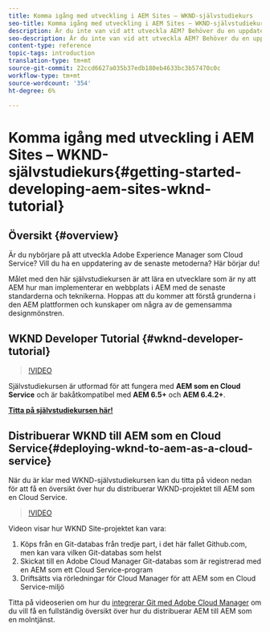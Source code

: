 ```yaml
---
title: Komma igång med utveckling i AEM Sites – WKND-självstudiekurs
seo-title: Komma igång med utveckling i AEM Sites – WKND-självstudiekurs
description: Är du inte van vid att utveckla AEM? Behöver du en uppdatering av bästa praxis? Här börjar du! Målet med den här självstudiekursen är att lära en utvecklare som är ny att AEM hur man implementerar en webbplats i AEM med de senaste standarderna och teknikerna.
seo-description: Är du inte van vid att utveckla AEM? Behöver du en uppdatering av bästa praxis? Här börjar du! Målet med den här självstudiekursen är att lära en utvecklare som är ny att AEM hur man implementerar en webbplats i AEM med de senaste standarderna och teknikerna.
content-type: reference
topic-tags: introduction
translation-type: tm+mt
source-git-commit: 22ccd6627a035b37edb180eb4633bc3b57470c0c
workflow-type: tm+mt
source-wordcount: '354'
ht-degree: 6%

---
```



# Komma igång med utveckling i AEM Sites – WKND-självstudiekurs{#getting-started-developing-aem-sites-wknd-tutorial}

## Översikt {#overview}

Är du nybörjare på att utveckla Adobe Experience Manager som Cloud Service? Vill du ha en uppdatering av de senaste metoderna? Här börjar du!

Målet med den här självstudiekursen är att lära en utvecklare som är ny att AEM hur man implementerar en webbplats i AEM med de senaste standarderna och teknikerna. Hoppas att du kommer att förstå grunderna i den AEM plattformen och kunskaper om några av de gemensamma designmönstren.

## WKND Developer Tutorial {#wknd-developer-tutorial}

>[!VIDEO](https://video.tv.adobe.com/v/30476?quality=12&learn=on)

Självstudiekursen är utformad för att fungera med **AEM som en Cloud Service** och är bakåtkompatibel med **AEM 6.5+** och **AEM 6.4.2+**.

**[Titta på självstudiekursen här!](https://docs.adobe.com/content/help/en/experience-manager-learn/getting-started-wknd-tutorial-develop/overview.html)**

## Distribuerar WKND till AEM som en Cloud Service{#deploying-wknd-to-aem-as-a-cloud-service}

När du är klar med WKND-självstudiekursen kan du titta på videon nedan för att få en översikt över hur du distribuerar WKND-projektet till AEM som en Cloud Service.

>[!VIDEO](https://video.tv.adobe.com/v/30191?quality=12&learn=on)

Videon visar hur WKND Site-projektet kan vara:

1. Köps från en Git-databas från tredje part, i det här fallet Github.com, men kan vara vilken Git-databas som helst
2. Skickat till en Adobe Cloud Manager Git-databas som är registrerad med en AEM som ett Cloud Service-program
3. Driftsätts via rörledningar för Cloud Manager för att AEM som en Cloud Service-miljö

Titta på videoserien om hur du [integrerar Git med Adobe Cloud Manager](https://docs.adobe.com/content/help/en/experience-manager-cloud-manager/using/managing-code/setup-cloud-manager-git-integration.html) om du vill få en fullständig översikt över hur du distribuerar AEM till AEM som en molntjänst.
